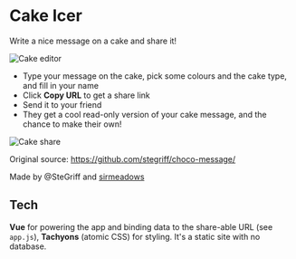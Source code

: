 # Cake Icer

Write a nice message on a cake and share it!

![Cake editor](https://cdn.glitch.com/47c8d62b-2d3d-4774-bbd3-2c07cbc083f3%2Fcake-1a.png?v=1615465879143)

 * Type your message on the cake, pick some colours and the cake type, and fill in your name
 * Click **Copy URL** to get a share link
 * Send it to your friend
 * They get a cool read-only version of your cake message, and the chance to make their own!

![Cake share](https://cdn.glitch.com/47c8d62b-2d3d-4774-bbd3-2c07cbc083f3%2Fcake-2.png?v=1615465880176)

Original source: <https://github.com/stegriff/choco-message/>

Made by @SteGriff and [sirmeadows](https://github.com/sirmeadows)

## Tech

**Vue** for powering the app and binding data to the share-able URL (see `app.js`), **Tachyons** (atomic CSS) for styling. It's a static site with no database.